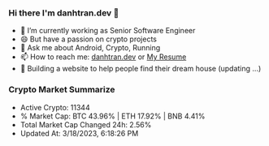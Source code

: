 ### Hi there I'm danhtran.dev 👋

- 🔭 I’m currently working as Senior Software Engineer
- 😄 But have a passion on crypto projects
- 💬 Ask me about Android, Crypto, Running 
- 📫 How to reach me: <a href="https://danhtran.dev" target="_blank">danhtran.dev</a> or <a href="Dan-Resume.pdf" target="_blank">My Resume</a>
- 🌱 Building a website to help people find their dream house (updating ...)

### Crypto Market Summarize
- Active Crypto: 11344
- % Market Cap: BTC 43.96% | ETH 17.92% | BNB 4.41%
- Total Market Cap Changed 24h: 2.56%
- Updated At: 3/18/2023, 6:18:26 PM
